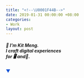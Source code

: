 ```yaml
---
title: "<!--\U0001F44B-->"
date: 2019-01-31 00:00:00 +08:00
categories:
- Work
layout: post
---
```


<div class="whitespace"></div>


<h5>👋 I’m Kit Meng. <br>
I craft digital
experiences<br>
for 🖥️ and📱.</h5>

<p style="color:#1653d5;">▼</p>

<div class="whitespace"></div>	
<!--<img src="https://i.stack.imgur.com/uAEaU.jpg?s=32&g=1"></img>-->